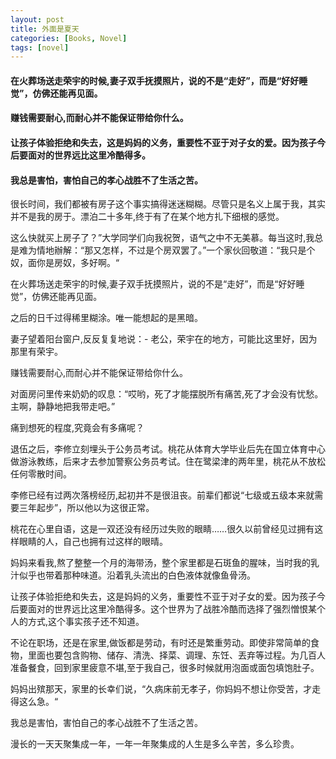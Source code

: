 ```yaml
---
layout: post
title: 外面是夏天
categories: [Books, Novel]
tags: [novel]
---
```

#### 在火葬场送走荣宇的时候,妻子双手抚摸照片，说的不是“走好”，而是“好好睡觉”，仿佛还能再见面。
#### 赚钱需要耐心,而耐心并不能保证带给你什么。
#### 让孩子体验拒绝和失去，这是妈妈的义务，重要性不亚于对子女的爱。因为孩子今后要面对的世界远比这里冷酷得多。
#### 我总是害怕，害怕自己的孝心战胜不了生活之苦。
<!-- more -->
很长时间，我们都被有房子这个事实搞得迷迷糊糊。尽管只是名义上属于我，其实并不是我的房于。漂泊二十多年,终于有了在某个地方扎下细根的感觉。

这么快就买上房子了？”大学同学们向我祝贺，语气之中不无美慕。每当这时,我总是难为情地辦解：“那又怎样，不过是个房双罢了。”一个家伙回敬道：“我只是个奴，面你是房奴，多好啊。“

在火葬场送走荣宇的时候,妻子双手抚摸照片，说的不是“走好”，而是“好好睡觉”，仿佛还能再见面。

之后的日千过得稀里糊涂。唯一能想起的是黑暗。

妻子望着阳台窗户,反反复复地说：- 老公，荣宇在的地方，可能比这里好，因为那里有荣宇。

赚钱需要耐心,而耐心并不能保证带给你什么。

对面房问里传来奶奶的叹息：“哎哟，死了才能摆脱所有痛苦,死了才会没有忧愁。主啊，静静地把我带走吧。”

痛到想死的程度,究竟会有多痛呢？

退伍之后，李修立刻埋头于公务员考试。桃花从体育大学毕业后先在国立体育中心做游泳教练，后来才去参加警察公务员考试。住在鹭梁津的两年里，桃花从不放松任何零散时间。

李修已经有过两次落榜经历,起初并不是很沮丧。前辈们都说“七级或五级本来就需要三年起步”，所以他以为这很正常。

桃花在心里自语，这是一双还没有经历过失败的眼睛……很久以前曾经见过拥有这样眼睛的人，自己也拥有过这样的眼晴。

妈妈来看我,熬了整整一个月的海带汤，整个家里都是石斑鱼的腥味，当时我的乳汁似乎也带着那种味道。沿着乳头流出的白色液体就像鱼骨汤。

让孩子体验拒绝和失去，这是妈妈的义务，重要性不亚于对子女的爱。因为孩子今后要面对的世界远比这里冷酷得多。这个世界为了战胜冷酷而选择了强烈憎恨某个人的方式,这个事实孩子还不知道。

不论在职场，还是在家里,做饭都是劳动，有时还是繁重劳动。即使非常简单的食物，里面也要包含购物、储存、清洗、择菜、调理、东饪、丟弃等过程。为几百人准备餐食，回到家里疲意不堪,至于我自己，很多时候就用泡面或面包填饱肚子。

妈妈出殡那天，家里的长幸们说，“久病床前无孝子，你妈妈不想让你受苦，才走得这么急。“

我总是害怕，害怕自己的孝心战胜不了生活之苦。

漫长的一天天聚集成一年，一年一年聚集成的人生是多么辛苦，多么珍贵。
